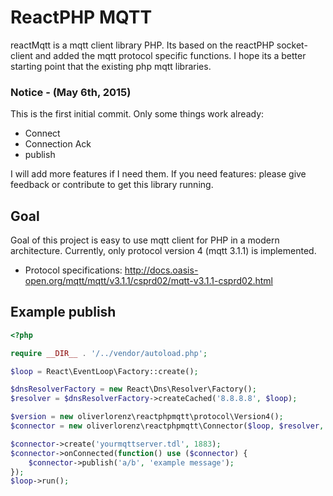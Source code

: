 # ReactPHP MQTT

reactMqtt is a mqtt client library PHP. Its based on the reactPHP socket-client and added the mqtt protocol specific functions. I hope its a better starting point that the existing php mqtt libraries. 

### Notice - (May 6th, 2015)
This is the first initial commit. Only some things work already:
* Connect
* Connection Ack
* publish

I will add more features if I need them. If you need features: please give feedback or contribute to get this library running.

## Goal

Goal of this project is easy to use mqtt client for PHP in a modern architecture. Currently, only protocol version 4 (mqtt 3.1.1) is implemented.
* Protocol specifications: http://docs.oasis-open.org/mqtt/mqtt/v3.1.1/csprd02/mqtt-v3.1.1-csprd02.html

## Example publish
```php
<?php

require __DIR__ . '/../vendor/autoload.php';

$loop = React\EventLoop\Factory::create();

$dnsResolverFactory = new React\Dns\Resolver\Factory();
$resolver = $dnsResolverFactory->createCached('8.8.8.8', $loop);

$version = new oliverlorenz\reactphpmqtt\protocol\Version4();
$connector = new oliverlorenz\reactphpmqtt\Connector($loop, $resolver, $version);

$connector->create('yourmqttserver.tdl', 1883);
$connector->onConnected(function() use ($connector) {
    $connector->publish('a/b', 'example message');
});
$loop->run();


```